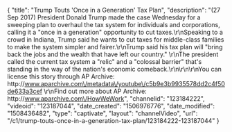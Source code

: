 {
    "title": "Trump Touts 'Once in a Generation' Tax Plan",
    "description": "(27 Sep 2017) President Donald Trump made the case Wednesday for a sweeping plan to overhaul the tax system for individuals and corporations, calling it a \"once in a generation\" opportunity to cut taxes.\r\nSpeaking to a crowd in Indiana, Trump said he wants to cut taxes for middle-class families to make the system simpler and fairer.\r\nTrump said his tax plan will \"bring back the jobs and the wealth that have left our country.\" \r\nThe president called the current tax system a \"relic\" and a \"colossal barrier\" that's standing in the way of the nation's economic comeback.\r\n\r\n\r\nYou can license this story through AP Archive: http:\/\/www.aparchive.com\/metadata\/youtube\/c5b9e3b9935578dd2c4f50de633a3cef \r\nFind out more about AP Archive: http:\/\/www.aparchive.com\/HowWeWork",
    "channelid": "123184222",
    "videoid": "123187044",
    "date_created": "1506976776",
    "date_modified": "1508436482",
    "type": "captivate",
    "layout": "channelVideo",
    "url": "\/c1\/trump-touts-once-in-a-generation-tax-plan\/123184222-123187044"
}